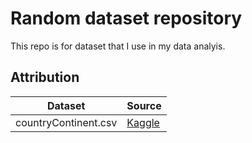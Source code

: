 # Random dataset repository

This repo is for dataset that I use in my data analyis.

## Attribution

| Dataset      | Source |
| ----------- | ----------- |
| countryContinent.csv      | [Kaggle](https://www.kaggle.com/datasets/statchaitya/country-to-continent)       |
